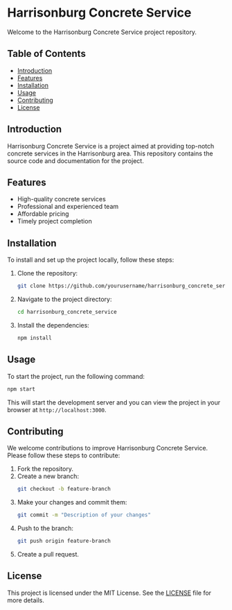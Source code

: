 # Harrisonburg Concrete Service

Welcome to the Harrisonburg Concrete Service project repository.

## Table of Contents

- [Introduction](#introduction)
- [Features](#features)
- [Installation](#installation)
- [Usage](#usage)
- [Contributing](#contributing)
- [License](#license)

## Introduction

Harrisonburg Concrete Service is a project aimed at providing top-notch concrete services in the Harrisonburg area. This repository contains the source code and documentation for the project.

## Features

- High-quality concrete services
- Professional and experienced team
- Affordable pricing
- Timely project completion

## Installation

To install and set up the project locally, follow these steps:

1. Clone the repository:
   ```bash
   git clone https://github.com/yourusername/harrisonburg_concrete_service.git
   ```
2. Navigate to the project directory:
   ```bash
   cd harrisonburg_concrete_service
   ```
3. Install the dependencies:
   ```bash
   npm install
   ```

## Usage

To start the project, run the following command:

```bash
npm start
```

This will start the development server and you can view the project in your browser at `http://localhost:3000`.

## Contributing

We welcome contributions to improve Harrisonburg Concrete Service. Please follow these steps to contribute:

1. Fork the repository.
2. Create a new branch:
   ```bash
   git checkout -b feature-branch
   ```
3. Make your changes and commit them:
   ```bash
   git commit -m "Description of your changes"
   ```
4. Push to the branch:
   ```bash
   git push origin feature-branch
   ```
5. Create a pull request.

## License

This project is licensed under the MIT License. See the [LICENSE](LICENSE) file for more details.
